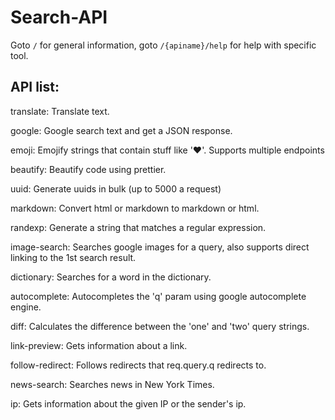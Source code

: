 # Search-API
Goto `/` for general information, goto `/{apiname}/help` for help with specific tool.


## API list:
translate: Translate text.

google: Google search text and get a JSON response.

emoji: Emojify strings that contain stuff like ':heart:'. Supports multiple endpoints

beautify: Beautify code using prettier.

uuid: Generate uuids in bulk (up to 5000 a request)

markdown: Convert html or markdown to markdown or html.

randexp: Generate a string that matches a regular expression.

image-search: Searches google images for a query, also supports direct linking to the 1st search result.

dictionary: Searches for a word in the dictionary.

autocomplete: Autocompletes the 'q' param using google autocomplete engine.

diff: Calculates the difference between the 'one' and 'two' query strings.

link-preview: Gets information about a link.

follow-redirect: Follows redirects that req.query.q redirects to.

news-search: Searches news in New York Times.

ip: Gets information about the given IP or the sender's ip.
